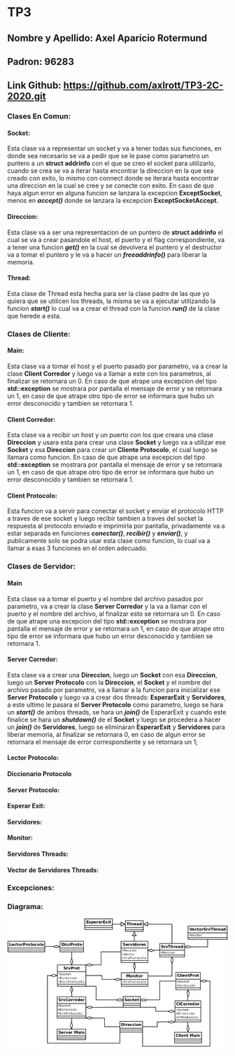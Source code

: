 # TP3

## Nombre y Apellido: Axel Aparicio Rotermund
## Padron: 96283
## Link Github: https://github.com/axlrott/TP3-2C-2020.git

### Clases En Comun:

#### Socket:

Esta clase va a representar un socket y va a tener todas sus funciones, en donde sea necesario se va a pedir que se le pase como parametro un puntero a un **struct addrinfo** con el que se creo el socket para utilizarlo, cuando se crea se va a iterar hasta encontrar la direccion en la que sea creado con exito, lo mismo con connect donde se iterara hasta encontrar una direccion en la cual se cree y se conecte con exito.
En caso de que haya algun error en alguna funcion se lanzara la excepcion **ExceptSocket**, menos en ***accept()*** donde se lanzara la excepcion **ExceptSocketAccept**.

#### Direccion:

Esta clase va a ser una representacion de un puntero de **struct addrinfo** el cual se va a crear pasandole el host, el puerto y el flag correspondiente, va a tener una funcion ***get()*** en la cual se devolvera el puntero y el destructor va a tomar el puntero y le va a hacer un ***freeaddrinfo()*** para liberar la memoria.

#### Thread:

Esta clase de Thread esta hecha para ser la clase padre de las que yo quiera que se utilicen los threads, la misma se va a ejecutar utilizando la funcion ***start()*** lo cual va a crear el thread con la funcion ***run()*** de la clase que herede a esta.

### Clases de Cliente:

#### Main:

Esta clase va a tomar el host y el puerto pasado por parametro, va a crear la clase **Client Corredor** y luego va a llamar a este con los parametros, al finalizar se retornara un 0. En caso de que atrape una excepcion del tipo **std::exception** se mostrara por pantalla el mensaje de error y se retornara un 1, en caso de que atrape otro tipo de error se informara que hubo un error desconocido y tambien se retornara 1.

#### Client Corredor:

Esta clase va a recibir un host y un puerto con los que creara una clase **Direccion** y usara esta para crear una clase **Socket** y luego va a utilizar ese **Socket** y esa **Direccion** para crear un **Cliente Protocolo**, el cual luego se llamara como funcion. En caso de que atrape una excepcion del tipo **std::exception** se mostrara por pantalla el mensaje de error y se retornara un 1, en caso de que atrape otro tipo de error se informara que hubo un error desconocido y tambien se retornara 1.

#### Client Protocolo:

Esta funcion va a servir para conectar el socket y enviar el protocolo HTTP a traves de ese socket y luego recibir tambien a traves del socket la respuesta al protocolo enviado e imprimirla por pantalla, privadamente va a estar separada en funciones ***conectar()***, ***recibir()*** y ***enviar()***, y publicamente solo se podra usar esta clase como funcion, lo cual va a llamar a esas 3 funciones en el orden adecuado.

### Clases de Servidor:

#### Main

Esta clase va a tomar el puerto y el nombre del archivo pasados por parametro, va a crear la clase **Server Corredor** y la va a llamar con el puerto y el nombre del archivo, al finalizar esto se retornara un 0. En caso de que atrape una excepcion del tipo **std::exception** se mostrara por pantalla el mensaje de error y se retornara un 1, en caso de que atrape otro tipo de error se informara que hubo un error desconocido y tambien se retornara 1.

#### Server Corredor:

Esta clase va a crear una **Direccion**, luego un **Socket** con esa **Direccion**, luego un **Server Protocolo** con la **Direccion**, el **Socket** y el nombre del archivo pasado por parametro, va a llamar a la funcion para inicializar ese **Server Protocolo** y luego va a crear dos threads: **EsperarExit** y **Servidores**, a este ultimo le pasara el **Server Protocolo** como parametro, luego se hara un ***start()*** de ambos threads, se hara un ***join()*** de EsperarExit y cuando este finalice se hara un ***shutdown()*** de el **Socket** y luego se procedera a hacer un ***join()*** de **Servidores**, luego se eliminaran **EsperarExit** y **Servidores** para liberar memoria, al finalizar se retornara 0, en caso de algun error se retornara el mensaje de error correspondiente y se retornara un 1;

#### Lector Protocolo:

#### Diccionario Protocolo

#### Server Protocolo:

#### Esperar Exit:

#### Servidores:

#### Monitor:

#### Servidores Threads:

#### Vector de Servidores Threads:

### Excepciones:

### Diagrama:

![Diagrama](imgs/Diagrama.png)
